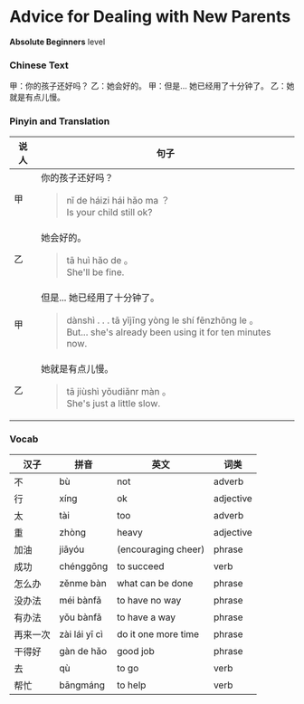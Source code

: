 # Advice for Dealing with New Parents
**Absolute Beginners** level
### Chinese Text
甲：你的孩子还好吗？
乙：她会好的。
甲：但是... 她已经用了十分钟了。
乙：她就是有点儿慢。

### Pinyin and Translation
|说人|句子|
|----|----|
|甲|你的孩子还好吗？<blockquote>nǐ de háizi hái hǎo ma ？<br />Is your child still ok?</blockquote>|
|乙|她会好的。<blockquote>tā huì hǎo de 。<br />She'll be fine.</blockquote>|
|甲|但是... 她已经用了十分钟了。<blockquote>dànshì . . .  tā yǐjīng yòng le shí fēnzhōng le 。<br />But... she's already been using it for ten minutes now.</blockquote>|
|乙|她就是有点儿慢。<blockquote>tā jiùshì yǒudiǎnr màn 。<br />She's just a little slow.</blockquote>|
### Vocab
|汉子|拼音|英文|词类|
|----|----|----|----|
|不|bù|not|adverb|
|行|xíng|ok|adjective|
|太|tài|too|adverb|
|重|zhòng|heavy|adjective|
|加油|jiāyóu|(encouraging cheer)|phrase|
|成功|chénggōng|to succeed|verb|
|怎么办|zěnme bàn|what can be done|phrase|
|没办法|méi bànfǎ|to have no way|phrase|
|有办法|yǒu bànfǎ|to have a way|phrase|
|再来一次|zài lái yī cì|do it one more time|phrase|
|干得好|gàn de hǎo|good job|phrase|
|去|qù|to go|verb|
|帮忙|bāngmáng|to help|verb|